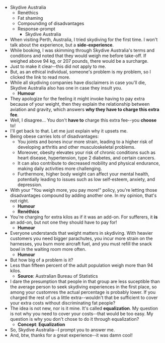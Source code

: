* Skydive Australia
  * Renéthics
  * Fat shaming
  * Compounding of disadvantages
  * Response-prompt
    * Skydive Australia
* When visiting Perth, Australia, I tried skydiving for the first time. I won't talk about the experience, but a __side-experience__.
* While booking, I was skimming through Skydive Australia's terms and conditions and noted that they would weigh me before take-off. If weighed above 94 kg, or 207 pounds, there would be a surcharge.
* Just to make it clear--this did not apply to me.
* But, as an ethical individual, someone's problem is my problem, so I clicked the link to read more.
* While all skydiving companies have disclaimers in case you'll die, Skydive Australia also has one in case they insult you.
  * **Humour**
* They apologize for the feeling it might invoke having to pay extra because of your weight, then they explain the relationship between aviation and gravity, which answers __why they have to charge this extra fee__.
* Well, I disagree... You don't __have to__ charge this extra fee--you __choose__ to!
* I'll get back to that. Let me just explain why it upsets me.
* Being obese carries lots of disadvantages:
  * You joints and bones incur more strain, leading to a higher risk of developing arthritis and other musculoskeletal problems.
  * Moreover, obesity elevates your risk of chronic conditions such as heart disease, hypertension, type 2 diabetes, and certain cancers.
  * It can also contribute to decreased mobility and physical endurance, making daily activities more challenging.
  * Furthermore, higher body weight can affect your mental health, potentially leading to issues such as low self-esteem, anxiety, and depression.
* With your "You weigh more, you pay more!" policy, you're letting those disadvantages compound by adding another one. In my opinion, that's not right.
  * **Humour**
  * **Renéthics**
* You're charging for extra kilos as if it was an add-on. For sufferers, it __is__ an add-on, but not one they should have to pay for!
  * **Humour**
* Everyone understands that weight matters in skydiving. With heavier customers you need bigger parachutes, you incur more strain on the harnesses, you burn more aircraft fuel, and you must refill the snack bowl in the waiting room more often.
  * **Humour**
* But how big of a problem is it?
* Less than fifteen percent of the adult population weigh more than 94 kilos.
  * **Source**: Australian Bureau of Statistics
* I dare the presumption that people in that group are less suceptible than the average person to seek skydiving experiences in the first place, so among your customres the actual percentage is probably lower. If you charged the rest of us a little extra--wouldn't that be sufficient to cover your extra costs without discriminating fat people?
* The idea is not new, nor is it mine. It's called __equalization__. My question is not why you need to cover your costs--that would be too easy. My question is why you don't chose to do it through equalization?
  * **Concept**: **Equalization**
* So, Skydive Australia--I prompt you to answer me.
* And, btw, thanks for a great experience--it was damn cool!